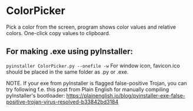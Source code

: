 # ColorPicker
Pick a color from the screen, program shows color values and relative colors. One-click copy values to clipboard.

## For making .exe using pyInstaller:
`pyinstaller ColorPicker.py --onefile -w`
For window icon, favicon.ico should be placed in the same folder as .py or .exe.

NOTE. If your exe from pyInstaller is flagged false-positive Trojan, you can try following f.e. this post from Plain English for manually compiling pyInstaller's bootloader:
https://plainenglish.io/blog/pyinstaller-exe-false-positive-trojan-virus-resolved-b33842bd3184

